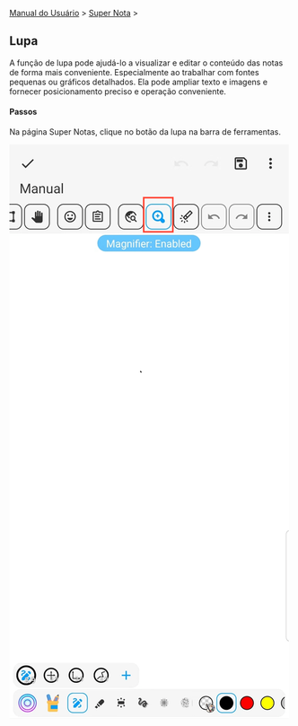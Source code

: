 [Manual do Usuário](/dragonnest/drawnote/manual/pt) > [Super Nota](/dragonnest/drawnote/manual/pt/super_note) >

Lupa
---
A função de lupa pode ajudá-lo a visualizar e editar o conteúdo das notas de forma mais conveniente. Especialmente ao trabalhar com fontes pequenas ou gráficos detalhados. Ela pode ampliar texto e imagens e fornecer posicionamento preciso e operação conveniente.
#### Passos

Na página Super Notas, clique no botão da lupa na barra de ferramentas.

![](imgs/magnifier.png)